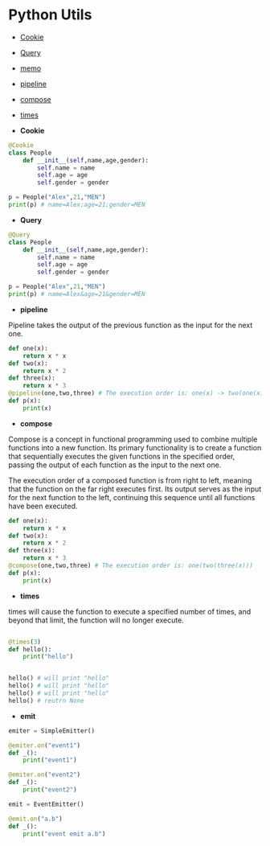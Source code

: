 # Python Utils


- [Cookie](utils/Cookies/__init__.py)
- [Query](utils/Query/__init__.py)
- [memo](utils/func/__init__.py)
- [pipeline](utils/func/__init__.py)
- [compose](utils/func/__init__.py)
- [times](utils/func/__init__.py)


- **Cookie**

```py
@Cookie
class People
    def __init__(self,name,age,gender):
        self.name = name
        self.age = age
        self.gender = gender

p = People("Alex",21,"MEN")
print(p) # name=Alex;age=21;gender=MEN
```

- **Query**

```py
@Query
class People
    def __init__(self,name,age,gender):
        self.name = name
        self.age = age
        self.gender = gender

p = People("Alex",21,"MEN")
print(p) # name=Alex&age=21&gender=MEN
```

- **pipeline**

Pipeline takes the output of the previous function as the input for the next one.

```py
def one(x):
    return x * x
def two(x):
    return x * 2
def three(x):
    return x * 3
@pipeline(one,two,three) # The execution order is: one(x) -> two(one(x)) -> three(two(one(x)))
def p(x):
    print(x)
```

- **compose**

Compose is a concept in functional programming used to combine multiple functions into a new function. Its primary functionality is to create a function that sequentially executes the given functions in the specified order, passing the output of each function as the input to the next one.

The execution order of a composed function is from right to left, meaning that the function on the far right executes first. Its output serves as the input for the next function to the left, continuing this sequence until all functions have been executed.

```py
def one(x):
    return x * x
def two(x):
    return x * 2
def three(x):
    return x * 3
@compose(one,two,three) # The execution order is: one(two(three(x)))
def p(x):
    print(x)
```

- **times**

times will cause the function to execute a specified number of times, and beyond that limit, the function will no longer execute.

```py

@times(3)
def hello():
    print("hello")


hello() # will print "hello"
hello() # will print "hello"
hello() # will print "hello"
hello() # reutrn None

```

- **emit**
```py
emiter = SimpleEmitter()

@emiter.on("event1")
def _():
    print("event1")

@emiter.on("event2")
def _():
    print("event2")

emit = EventEmitter()

@emit.on("a.b")
def _():
    print("event emit a.b")

```
